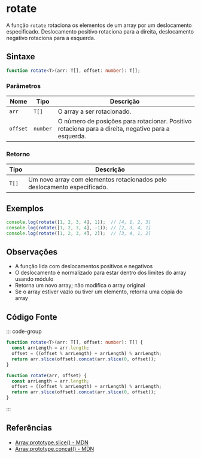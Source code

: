 # rotate

A função `rotate` rotaciona os elementos de um array por um deslocamento especificado. Deslocamento positivo rotaciona para a direita, deslocamento negativo rotaciona para a esquerda.

## Sintaxe

```typescript
function rotate<T>(arr: T[], offset: number): T[];
```

### Parâmetros

| Nome     | Tipo     | Descrição                                               |
|----------|----------|---------------------------------------------------------|
| `arr`    | `T[]`    | O array a ser rotacionado.                              |
| `offset` | `number` | O número de posições para rotacionar. Positivo rotaciona para a direita, negativo para a esquerda. |

### Retorno

| Tipo   | Descrição                                                  |
|--------|------------------------------------------------------------|
| `T[]`  | Um novo array com elementos rotacionados pelo deslocamento especificado. |

## Exemplos

```typescript
console.log(rotate([1, 2, 3, 4], 1));  // [4, 1, 2, 3]
console.log(rotate([1, 2, 3, 4], -1)); // [2, 3, 4, 1]
console.log(rotate([1, 2, 3, 4], 2));  // [3, 4, 1, 2]
```

## Observações

- A função lida com deslocamentos positivos e negativos
- O deslocamento é normalizado para estar dentro dos limites do array usando módulo
- Retorna um novo array; não modifica o array original
- Se o array estiver vazio ou tiver um elemento, retorna uma cópia do array

## Código Fonte

::: code-group
```typescript
function rotate<T>(arr: T[], offset: number): T[] {
  const arrLength = arr.length;
  offset = ((offset % arrLength) + arrLength) % arrLength;
  return arr.slice(offset).concat(arr.slice(0, offset));
}
```

```javascript
function rotate(arr, offset) {
  const arrLength = arr.length;
  offset = ((offset % arrLength) + arrLength) % arrLength;
  return arr.slice(offset).concat(arr.slice(0, offset));
}
```
:::

## Referências

- [Array.prototype.slice() - MDN](https://developer.mozilla.org/pt-BR/docs/Web/JavaScript/Reference/Global_Objects/Array/slice)
- [Array.prototype.concat() - MDN](https://developer.mozilla.org/pt-BR/docs/Web/JavaScript/Reference/Global_Objects/Array/concat)